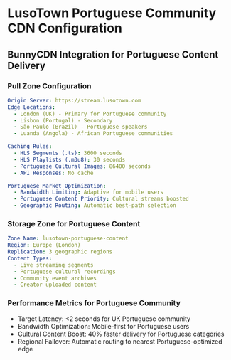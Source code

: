 # LusoTown Portuguese Community CDN Configuration

## BunnyCDN Integration for Portuguese Content Delivery

### Pull Zone Configuration
```yaml
Origin Server: https://stream.lusotown.com
Edge Locations:
  - London (UK) - Primary for Portuguese community
  - Lisbon (Portugal) - Secondary
  - São Paulo (Brazil) - Portuguese speakers
  - Luanda (Angola) - African Portuguese communities

Caching Rules:
  - HLS Segments (.ts): 3600 seconds
  - HLS Playlists (.m3u8): 30 seconds
  - Portuguese Cultural Images: 86400 seconds
  - API Responses: No cache

Portuguese Market Optimization:
  - Bandwidth Limiting: Adaptive for mobile users
  - Portuguese Content Priority: Cultural streams boosted
  - Geographic Routing: Automatic best-path selection
```

### Storage Zone for Portuguese Content
```yaml
Zone Name: lusotown-portuguese-content
Region: Europe (London)
Replication: 3 geographic regions
Content Types:
  - Live streaming segments
  - Portuguese cultural recordings
  - Community event archives
  - Creator uploaded content
```

### Performance Metrics for Portuguese Community
- Target Latency: <2 seconds for UK Portuguese community
- Bandwidth Optimization: Mobile-first for Portuguese users
- Cultural Content Boost: 40% faster delivery for Portuguese categories
- Regional Failover: Automatic routing to nearest Portuguese-optimized edge
